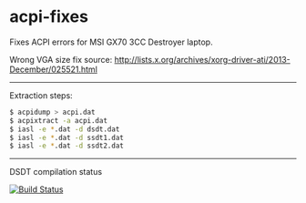 # acpi-fixes
Fixes ACPI errors for MSI GX70 3CC Destroyer laptop.

Wrong VGA size fix source: http://lists.x.org/archives/xorg-driver-ati/2013-December/025521.html

------
Extraction steps:

```bash
$ acpidump > acpi.dat
$ acpixtract -a acpi.dat
$ iasl -e *.dat -d dsdt.dat
$ iasl -e *.dat -d ssdt1.dat
$ iasl -e *.dat -d ssdt2.dat
```

-------
DSDT compilation status

[![Build Status](https://travis-ci.org/hoefling/msi-gx70-3cc-acpi-fixes.svg?branch=master)](https://travis-ci.org/hoefling/msi-gx70-3cc-acpi-fixes)
